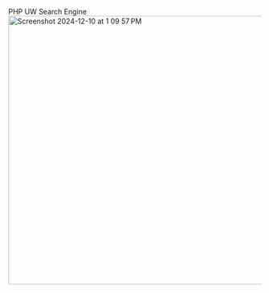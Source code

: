 PHP UW Search Engine
<img width="534" alt="Screenshot 2024-12-10 at 1 09 57 PM" src="https://github.com/user-attachments/assets/02aad80b-7c8b-491d-9c2f-db72d6ee4ba8">
